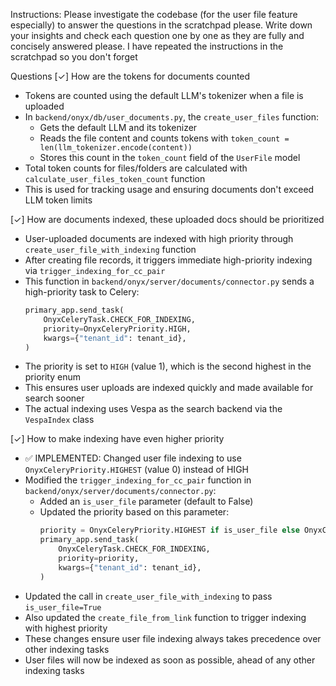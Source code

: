 Instructions: Please investigate the codebase (for the user file feature especially) to answer the questions in the scratchpad please. Write down your insights and check each question one by one as they are fully and concisely answered please. I have repeated the instructions in the scratchpad so you don't forget

Questions
[✓] How are the tokens for documents counted

- Tokens are counted using the default LLM's tokenizer when a file is uploaded
- In `backend/onyx/db/user_documents.py`, the `create_user_files` function:
  - Gets the default LLM and its tokenizer
  - Reads the file content and counts tokens with `token_count = len(llm_tokenizer.encode(content))`
  - Stores this count in the `token_count` field of the `UserFile` model
- Total token counts for files/folders are calculated with `calculate_user_files_token_count` function
- This is used for tracking usage and ensuring documents don't exceed LLM token limits

[✓] How are documents indexed, these uploaded docs should be prioritized

- User-uploaded documents are indexed with high priority through `create_user_file_with_indexing` function
- After creating file records, it triggers immediate high-priority indexing via `trigger_indexing_for_cc_pair`
- This function in `backend/onyx/server/documents/connector.py` sends a high-priority task to Celery:
  ```python
  primary_app.send_task(
      OnyxCeleryTask.CHECK_FOR_INDEXING,
      priority=OnyxCeleryPriority.HIGH,
      kwargs={"tenant_id": tenant_id},
  )
  ```
- The priority is set to `HIGH` (value 1), which is the second highest in the priority enum
- This ensures user uploads are indexed quickly and made available for search sooner
- The actual indexing uses Vespa as the search backend via the `VespaIndex` class

[✓] How to make indexing have even higher priority

- ✅ IMPLEMENTED: Changed user file indexing to use `OnyxCeleryPriority.HIGHEST` (value 0) instead of HIGH
- Modified the `trigger_indexing_for_cc_pair` function in `backend/onyx/server/documents/connector.py`:
  - Added an `is_user_file` parameter (default to False)
  - Updated the priority based on this parameter:
    ```python
    priority = OnyxCeleryPriority.HIGHEST if is_user_file else OnyxCeleryPriority.HIGH
    primary_app.send_task(
        OnyxCeleryTask.CHECK_FOR_INDEXING,
        priority=priority,
        kwargs={"tenant_id": tenant_id},
    )
    ```
- Updated the call in `create_user_file_with_indexing` to pass `is_user_file=True`
- Also updated the `create_file_from_link` function to trigger indexing with highest priority
- These changes ensure user file indexing always takes precedence over other indexing tasks
- User files will now be indexed as soon as possible, ahead of any other indexing tasks
